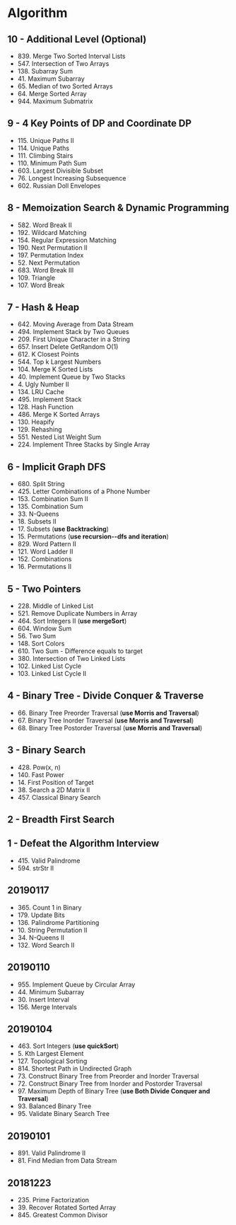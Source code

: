# Algorithm

## 10 - Additional Level (Optional)

* 839\. Merge Two Sorted Interval Lists
* 547\. Intersection of Two Arrays
* 138\. Subarray Sum
* 41\. Maximum Subarray
* 65\. Median of two Sorted Arrays
* 64\. Merge Sorted Array
* 944\. Maximum Submatrix

## 9 - 4 Key Points of DP and Coordinate DP

* 115\. Unique Paths II
* 114\. Unique Paths
* 111\. Climbing Stairs
* 110\. Minimum Path Sum
* 603\. Largest Divisible Subset
* 76\. Longest Increasing Subsequence
* 602\. Russian Doll Envelopes

## 8 - Memoization Search & Dynamic Programming

* 582\. Word Break II
* 192\. Wildcard Matching
* 154\. Regular Expression Matching
* 190\. Next Permutation II
* 197\. Permutation Index
* 52\. Next Permutation
* 683\. Word Break III
* 109\. Triangle
* 107\. Word Break

## 7 - Hash & Heap

* 642\. Moving Average from Data Stream
* 494\. Implement Stack by Two Queues
* 209\. First Unique Character in a String
* 657\. Insert Delete GetRandom O(1)
* 612\. K Closest Points
* 544\. Top k Largest Numbers
* 104\. Merge K Sorted Lists
* 40\. Implement Queue by Two Stacks
* 4\. Ugly Number II
* 134\. LRU Cache
* 495\. Implement Stack
* 128\. Hash Function
* 486\. Merge K Sorted Arrays
* 130\. Heapify
* 129\. Rehashing
* 551\. Nested List Weight Sum
* 224\. Implement Three Stacks by Single Array

## 6 - Implicit Graph DFS

* 680\. Split String
* 425\. Letter Combinations of a Phone Number
* 153\. Combination Sum II
* 135\. Combination Sum
* 33\. N-Queens
* 18\. Subsets II
* 17\. Subsets (**use Backtracking**)
* 15\. Permutations (**use recursion--dfs and iteration**)
* 829\. Word Pattern II
* 121\. Word Ladder II
* 152\. Combinations
* 16\. Permutations II

## 5 - Two Pointers

* 228\. Middle of Linked List
* 521\. Remove Duplicate Numbers in Array
* 464\. Sort Integers II (**use mergeSort**)
* 604\. Window Sum
* 56\. Two Sum
* 148\. Sort Colors
* 610\. Two Sum - Difference equals to target
* 380\. Intersection of Two Linked Lists
* 102\. Linked List Cycle
* 103\. Linked List Cycle II

## 4 - Binary Tree - Divide Conquer & Traverse

* 66\. Binary Tree Preorder Traversal (**use Morris and Traversal**)
* 67\. Binary Tree Inorder Traversal (**use Morris and Traversal**)
* 68\. Binary Tree Postorder Traversal (**use Morris and Traversal**)

## 3 - Binary Search

* 428\. Pow(x, n)
* 140\. Fast Power
* 14\. First Position of Target
* 38\. Search a 2D Matrix II
* 457\. Classical Binary Search

## 2 - Breadth First Search

## 1 - Defeat the Algorithm Interview

* 415\. Valid Palindrome
* 594\. strStr II

## 20190117

* 365\. Count 1 in Binary
* 179\. Update Bits
* 136\. Palindrome Partitioning
* 10\. String Permutation II
* 34\. N-Queens II
* 132\. Word Search II

## 20190110

* 955\. Implement Queue by Circular Array
* 44\. Minimum Subarray
* 30\. Insert Interval
* 156\. Merge Intervals

## 20190104

* 463\. Sort Integers (**use quickSort**)
* 5\. Kth Largest Element
* 127\. Topological Sorting
* 814\. Shortest Path in Undirected Graph
* 73\. Construct Binary Tree from Preorder and Inorder Traversal
* 72\. Construct Binary Tree from Inorder and Postorder Traversal
* 97\. Maximum Depth of Binary Tree (**use Both Divide Conquer and Traversal**)
* 93\. Balanced Binary Tree
* 95\. Validate Binary Search Tree

## 20190101

* 891\. Valid Palindrome II
* 81\. Find Median from Data Stream

## 20181223

* 235\. Prime Factorization
* 39\. Recover Rotated Sorted Array
* 845\. Greatest Common Divisor

